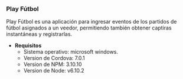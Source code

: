 ### Play Fútbol
Play Fútbol es una aplicación para ingresar eventos de los partidos de fútbol asignados a un veedor, permitiendo
también obtener captiras instantáneas y registrarlas.

* **Requisitos** 
	- Sistema operativo: 	microsoft windows.
	- Version de Cordova:	7.0.1
	- Version de NPM:		3.10.10
	- Version de Node:		v6.10.2